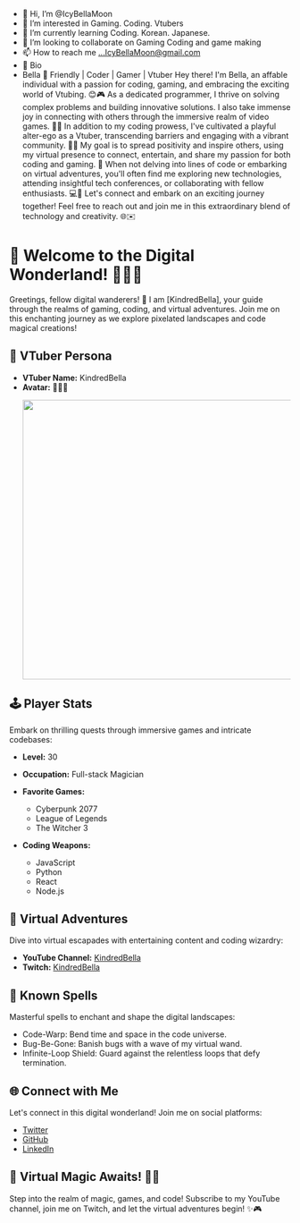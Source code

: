 - 👋 Hi, I’m @IcyBellaMoon
- 👀 I’m interested in Gaming. Coding. Vtubers
- 🌱 I’m currently learning Coding. Korean. Japanese.
- 💞️ I’m looking to collaborate on Gaming Coding and game making
- 📫 How to reach me ...IcyBellaMoon@gmail.com
- 👀 Bio
- Bella 🌟
Friendly | Coder | Gamer | Vtuber
Hey there! I'm Bella, an affable individual with a passion for coding, gaming, and embracing the exciting world of Vtubing. 😊🎮 As a dedicated programmer, I thrive on solving complex problems and building innovative solutions. I also take immense joy in connecting with others through the immersive realm of video games. 🚀🎉
In addition to my coding prowess, I've cultivated a playful alter-ego as a Vtuber, transcending barriers and engaging with a vibrant community. 💃✨ My goal is to spread positivity and inspire others, using my virtual presence to connect, entertain, and share my passion for both coding and gaming. 🌟
When not delving into lines of code or embarking on virtual adventures, you'll often find me exploring new technologies, attending insightful tech conferences, or collaborating with fellow enthusiasts. 💻🚀
Let's connect and embark on an exciting journey together! Feel free to reach out and join me in this extraordinary blend of technology and creativity. 🌐✉️

<!---
IcyBellaMoon/IcyBellaMoon is a ✨ special ✨ repository because its `README.md` (this file) appears on your GitHub profile.
You can click the Preview link to take a look at your changes.
--->
# 👾 Welcome to the Digital Wonderland! 👨‍💻🎥

Greetings, fellow digital wanderers! 🚀 I am [KindredBella], your guide through the realms of gaming, coding, and virtual adventures. Join me on this enchanting journey as we explore pixelated landscapes and code magical creations!

## 🌟 VTuber Persona

- **VTuber Name:** KindredBella
- **Avatar:** 🧙‍♂️✨ <p align="center"> <img  width="500" src="https://booth.pximg.net/72455a58-f6b2-4267-b194-96cedd142f8e/i/5241526/f7525222-a3d4-4522-bbc9-abb5591f4edd_base_resized.jpg" /></p>

## 🕹️ Player Stats

Embark on thrilling quests through immersive games and intricate codebases:

- **Level:** 30
- **Occupation:** Full-stack Magician
- **Favorite Games:**
  - Cyberpunk 2077
  - League of Legends
  - The Witcher 3

- **Coding Weapons:**
  - JavaScript
  - Python
  - React
  - Node.js

## 🎥 Virtual Adventures

Dive into virtual escapades with entertaining content and coding wizardry:

- **YouTube Channel:** [KindredBella](https://www.youtube.com/channel/UCJBWWZR0bQJx5NkC5d7HrYw)
- **Twitch:** [KindredBella](https://www.twitch.tv/fortune_anxiety)
## 🧙 Known Spells

Masterful spells to enchant and shape the digital landscapes:

- Code-Warp: Bend time and space in the code universe.
- Bug-Be-Gone: Banish bugs with a wave of my virtual wand.
- Infinite-Loop Shield: Guard against the relentless loops that defy termination.

## 🌐 Connect with Me

Let's connect in this digital wonderland! Join me on social platforms:

- [Twitter](https://twitter.com/IcyBellaMoon)
- [GitHub](https://github.com/IcyBellaMoon)
- [LinkedIn](https://linkedin.com/in/IcybellaMoon)

## 🌈 Virtual Magic Awaits! 💖🚀

Step into the realm of magic, games, and code! Subscribe to my YouTube channel, join me on Twitch, and let the virtual adventures begin! ✨🎮

